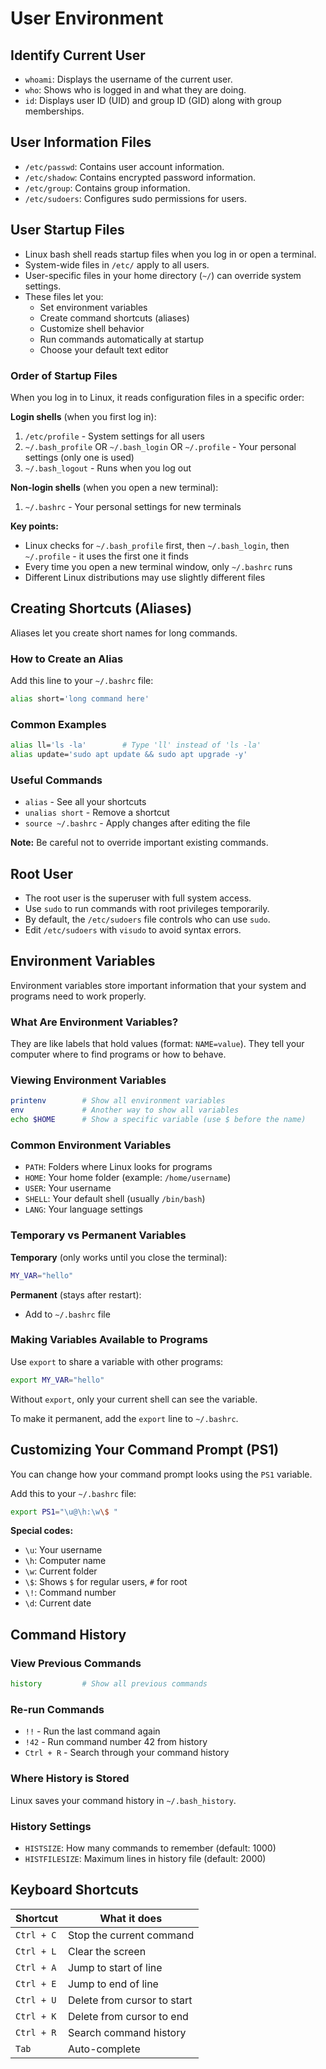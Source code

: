 # User Environment

## Identify Current User

- `whoami`: Displays the username of the current user.
- `who`: Shows who is logged in and what they are doing.
- `id`: Displays user ID (UID) and group ID (GID) along with group memberships.

## User Information Files

- `/etc/passwd`: Contains user account information.
- `/etc/shadow`: Contains encrypted password information.
- `/etc/group`: Contains group information.
- `/etc/sudoers`: Configures sudo permissions for users.

## User Startup Files

- Linux bash shell reads startup files when you log in or open a terminal.
- System-wide files in `/etc/` apply to all users.
- User-specific files in your home directory (`~/`) can override system settings.
- These files let you:
  - Set environment variables
  - Create command shortcuts (aliases)
  - Customize shell behavior
  - Run commands automatically at startup
  - Choose your default text editor

### Order of Startup Files

When you log in to Linux, it reads configuration files in a specific order:

**Login shells** (when you first log in):

1. `/etc/profile` - System settings for all users
2. `~/.bash_profile` OR `~/.bash_login` OR `~/.profile` - Your personal settings (only one is used)
3. `~/.bash_logout` - Runs when you log out

**Non-login shells** (when you open a new terminal):

1. `~/.bashrc` - Your personal settings for new terminals

**Key points:**

- Linux checks for `~/.bash_profile` first, then `~/.bash_login`, then `~/.profile` - it uses the first one it finds
- Every time you open a new terminal window, only `~/.bashrc` runs
- Different Linux distributions may use slightly different files

## Creating Shortcuts (Aliases)

Aliases let you create short names for long commands.

### How to Create an Alias

Add this line to your `~/.bashrc` file:

```bash
alias short='long command here'
```

### Common Examples

```bash
alias ll='ls -la'        # Type 'll' instead of 'ls -la'
alias update='sudo apt update && sudo apt upgrade -y'
```

### Useful Commands

- `alias` - See all your shortcuts
- `unalias short` - Remove a shortcut
- `source ~/.bashrc` - Apply changes after editing the file

**Note:** Be careful not to override important existing commands.

## Root User

- The root user is the superuser with full system access.
- Use `sudo` to run commands with root privileges temporarily.
- By default, the `/etc/sudoers` file controls who can use `sudo`.
- Edit `/etc/sudoers` with `visudo` to avoid syntax errors.

## Environment Variables

Environment variables store important information that your system and programs need to work properly.

### What Are Environment Variables?

They are like labels that hold values (format: `NAME=value`). They tell your computer where to find programs or how to behave.

### Viewing Environment Variables

```bash
printenv        # Show all environment variables
env             # Another way to show all variables
echo $HOME      # Show a specific variable (use $ before the name)
```

### Common Environment Variables

- `PATH`: Folders where Linux looks for programs
- `HOME`: Your home folder (example: `/home/username`)
- `USER`: Your username
- `SHELL`: Your default shell (usually `/bin/bash`)
- `LANG`: Your language settings

### Temporary vs Permanent Variables

**Temporary** (only works until you close the terminal):

```bash
MY_VAR="hello"
```

**Permanent** (stays after restart):

- Add to `~/.bashrc` file

### Making Variables Available to Programs

Use `export` to share a variable with other programs:

```bash
export MY_VAR="hello"
```

Without `export`, only your current shell can see the variable.

To make it permanent, add the `export` line to `~/.bashrc`.

## Customizing Your Command Prompt (PS1)

You can change how your command prompt looks using the `PS1` variable.

Add this to your `~/.bashrc` file:

```bash
export PS1="\u@\h:\w\$ "
```

**Special codes:**

- `\u`: Your username
- `\h`: Computer name
- `\w`: Current folder
- `\$`: Shows `$` for regular users, `#` for root
- `\!`: Command number
- `\d`: Current date

## Command History

### View Previous Commands

```bash
history         # Show all previous commands
```

### Re-run Commands

- `!!` - Run the last command again
- `!42` - Run command number 42 from history
- `Ctrl + R` - Search through your command history

### Where History is Stored

Linux saves your command history in `~/.bash_history`.

### History Settings

- `HISTSIZE`: How many commands to remember (default: 1000)
- `HISTFILESIZE`: Maximum lines in history file (default: 2000)

## Keyboard Shortcuts

| Shortcut   | What it does                |
| ---------- | --------------------------- |
| `Ctrl + C` | Stop the current command    |
| `Ctrl + L` | Clear the screen            |
| `Ctrl + A` | Jump to start of line       |
| `Ctrl + E` | Jump to end of line         |
| `Ctrl + U` | Delete from cursor to start |
| `Ctrl + K` | Delete from cursor to end   |
| `Ctrl + R` | Search command history      |
| `Tab`      | Auto-complete               |
